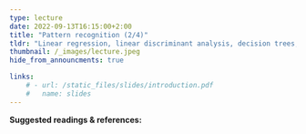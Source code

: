 ```yaml
---
type: lecture
date: 2022-09-13T16:15:00+2:00
title: "Pattern recognition (2/4)"
tldr: "Linear regression, linear discriminant analysis, decision trees, linear SVM, nearest neighbours, neural nets"
thumbnail: /_images/lecture.jpeg
hide_from_announcments: true

links: 
    # - url: /static_files/slides/introduction.pdf
    #   name: slides
---
```


**Suggested readings & references:**
